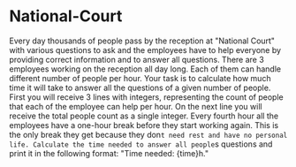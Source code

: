 # National-Court

Every day thousands of people pass by the reception at "National Court" with various questions to ask and the employees have to help everyone by providing correct information and to answer all questions. 
There are 3 employees working on the reception all day long. Each of them can handle different number of people per hour. Your task is to calculate how much time it will take to answer all the questions of a given number of people.
First you will receive 3 lines with integers, representing the count of people that each of the employee can help per hour. On the next line you will receive the total people count as a single integer. 
Every fourth hour all the employees have a one-hour break before they start working again. This is the only break they get because they don`t need rest and have no personal life. Calculate the time needed to answer all people`s questions and print it in the following format: "Time needed: {time}h."
